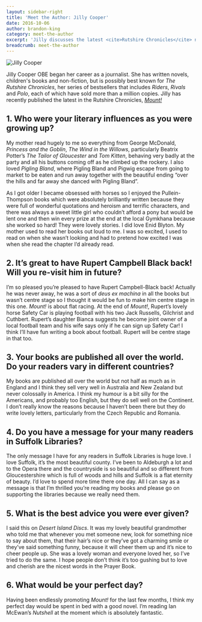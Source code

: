 ```yaml
---
layout: sidebar-right
title: 'Meet the Author: Jilly Cooper'
date: 2016-10-06
author: brandon-king
category: meet-the-author
excerpt: 'Jilly discusses the latest <cite>Rutshire Chronicles</cite> novel and her love of Suffolk.'
breadcrumb: meet-the-author
---
```


![Jilly Cooper](/images/article/jilly-cooper.jpg)

Jilly Cooper OBE began her career as a journalist. She has written novels, children's books and non-fiction, but is possibly best known for <cite>The Rutshire Chronicles</cite>, her series of bestsellers that includes <cite>Riders</cite>, <cite>Rivals</cite> and <cite>Polo</cite>, each of which have sold more than a million copies. Jilly has recently published the latest in the Rutshire Chronicles, <cite><a href="https://suffolk.spydus.co.uk/cgi-bin/spydus.exe/ENQ/OPAC/BIBENQ/26773779?QRY=CTIBIB%3C%20IRN(64433914)&QRYTEXT=Mount!">Mount!</a></cite>

## 1. Who were your literary influences as you were growing up?

My mother read hugely to me so everything from George McDonald, <cite>Princess and the Goblin</cite>, <cite>The Wind in the Willows</cite>, particularly Beatrix Potter’s <cite>The Tailor of Gloucester</cite> and <cite>Tom Kitten</cite>, behaving very badly at the party and all his buttons coming off as he climbed up the rockery. I also loved <cite>Pigling Bland</cite>, where Pigling Bland and Pigwig escape from going to market to be eaten and run away together with the beautiful ending “over the hills and far away she danced with Pigling Bland”.

As I got older I became obsessed with horses so I enjoyed the Pullein-Thompson books which were absolutely brilliantly written because they were full of wonderful quotations and heroism and terrific characters, and there was always a sweet little girl who couldn’t afford a pony but would be lent one and then win every prize at the end at the local Gymkhana because she worked so hard! They were lovely stories. I did love Enid Blyton. My mother used to read her books out loud to me. I was so excited, I used to read on when she wasn’t looking and had to pretend how excited I was when she read the chapter I’d already read.

## 2. It’s great to have Rupert Campbell Black back! Will you re-visit him in future?

I’m so pleased you’re pleased to have Rupert Campbell-Black back! Actually he was never away, he was a sort of <i>deus ex machina</i> in all the books but wasn’t centre stage so I thought it would be fun to make him centre stage in this one. <cite>Mount!</cite> is about flat racing. At the end of <cite>Mount!</cite>, Rupert’s lovely horse Safety Car is playing football with his two Jack Russells, Gilchrist and Cuthbert. Rupert’s daughter Bianca suggests he become joint owner of a local football team and his wife says only if he can sign up Safety Car! I think I’ll have fun writing a book about football. Rupert will be centre stage in that too.

## 3. Your books are published all over the world. Do your readers vary in different countries?

My books are published all over the world but not half as much as in England and I think they sell very well in Australia and New Zealand but never colossally in America. I think my humour is a bit silly for the Americans, and probably too English, but they do sell well on the Continent. I don’t really know the reasons because I haven’t been there but they do write lovely letters, particularly from the Czech Republic and Romania.

## 4. Do you have a message for your many readers in Suffolk Libraries?

The only message I have for any readers in Suffolk Libraries is huge love. I love Suffolk, it’s the most beautiful county. I’ve been to Aldeburgh a lot and to the Opera there and the countryside is so beautiful and so different from Gloucestershire which is full of woods and hills and Suffolk is a flat eternity of beauty. I’d love to spend more time there one day. All I can say as a message is that I’m thrilled you’re reading my books and please go on supporting the libraries because we really need them.

## 5. What is the best advice you were ever given?

I said this on <cite>Desert Island Discs</cite>. It was my lovely beautiful grandmother who told me that whenever you met someone new, look for something nice to say about them, that their hair’s nice or they’ve got a charming smile or they’ve said something funny, because it will cheer them up and it’s nice to cheer people up. She was a lovely woman and everyone loved her, so I’ve tried to do the same. I hope people don’t think it’s too gushing but to love and cherish are the nicest words in the Prayer Book.

## 6. What would be your perfect day?

Having been endlessly promoting <cite>Mount!</cite> for the last few months, I think my perfect day would be spent in bed with a good novel. I’m reading Ian McEwan’s <cite>Nutshell</cite> at the moment which is absolutely fantastic.
